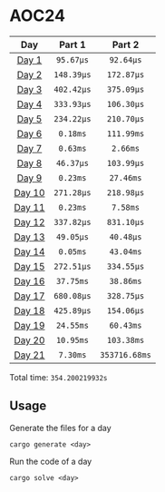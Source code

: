 # AOC24

| Day | Part 1 | Part 2 |
| :---: | :---: | :---:  |
| [Day 1](./src/days/day1.rs) | `95.67µs` | `92.64µs` |
| [Day 2](./src/days/day2.rs) | `148.39µs` | `172.87µs` |
| [Day 3](./src/days/day3.rs) | `402.42µs` | `375.09µs` |
| [Day 4](./src/days/day4.rs) | `333.93µs` | `106.30µs` |
| [Day 5](./src/days/day5.rs) | `234.22µs` | `210.70µs` |
| [Day 6](./src/days/day6.rs) | `0.18ms` | `111.99ms` |
| [Day 7](./src/days/day7.rs) | `0.63ms` | `2.66ms` |
| [Day 8](./src/days/day8.rs) | `46.37µs` | `103.99µs` |
| [Day 9](./src/days/day9.rs) | `0.23ms` | `27.46ms` |
| [Day 10](./src/days/day10.rs) | `271.28µs` | `218.98µs` |
| [Day 11](./src/days/day11.rs) | `0.23ms` | `7.58ms` |
| [Day 12](./src/days/day12.rs) | `337.82µs` | `831.10µs` |
| [Day 13](./src/days/day13.rs) | `49.05µs` | `40.48µs` |
| [Day 14](./src/days/day14.rs) | `0.05ms` | `43.04ms` |
| [Day 15](./src/days/day15.rs) | `272.51µs` | `334.55µs` |
| [Day 16](./src/days/day16.rs) | `37.75ms` | `38.86ms` |
| [Day 17](./src/days/day17.rs) | `680.08µs` | `328.75µs` |
| [Day 18](./src/days/day18.rs) | `425.89µs` | `154.06µs` |
| [Day 19](./src/days/day19.rs) | `24.55ms` | `60.43ms` |
| [Day 20](./src/days/day20.rs) | `10.95ms` | `103.38ms` |
| [Day 21](./src/days/day21.rs) | `7.30ms` | `353716.68ms` |

Total time: `354.200219932s`

## Usage
Generate the files for a day
```
cargo generate <day>
```

Run the code of a day
```
cargo solve <day>
```
